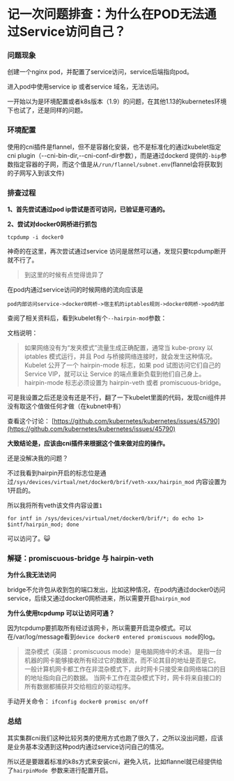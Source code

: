 # 记一次问题排查：为什么在POD无法通过Service访问自己？


### 问题现象

创建一个nginx pod，并配置了service访问，service后端指向pod。

进入pod中使用service ip 或者service 域名，无法访问。

一开始以为是环境配置或者k8s版本（1.9）的问题，在其他1.13的kubernetes环境下也试了，还是同样的问题。

### 环境配置

使用的cni插件是flannel，但不是容器化安装，也不是标准化的通过kubelet指定cni plugin（--cni-bin-dir,--cni-conf-dir参数），而是通过dockerd 提供的`-bip`参数指定容器的子网，而这个值是从`/run/flannel/subnet.env`(flannel会将获取到的子网写入到该文件)


### 排查过程

**1、首先尝试通过pod ip尝试是否可访问，已验证是可通的。**

**2、尝试对docker0网桥进行抓包**

```
tcpdump -i docker0
```

神奇的在这里，再次尝试通过service 访问是居然可以通，发现只要tcpdump断开就不行了。
> 到这里的时候有点觉得诡异了

在pod内通过service访问的时候网络的流向应该是

```
pod内部访问service->docker0网桥->宿主机的iptables规则->docker0网桥->pod内部
```

查阅了相关资料后，看到kubelet有个`--hairpin-mod`参数：

文档说明：
>如果网络没有为“发夹模式”流量生成正确配置，通常当 kube-proxy 以 iptables 模式运行，并且 Pod 与桥接网络连接时，就会发生这种情况。Kubelet 公开了一个 hairpin-mode 标志，如果 pod 试图访问它们自己的 Service VIP，就可以让 Service 的端点重新负载到他们自己身上。hairpin-mode 标志必须设置为 hairpin-veth 或者 promiscuous-bridge。



可是我设置之后还是没有还是不行，翻了一下kubelet里面的代码，发现cni组件并没有取这个值做任何才做（在kubnet中有）

查看这个讨论：
[https://github.com/kubernetes/kubernetes/issues/45790](https://github.com/kubernetes/kubernetes/issues/45790)

**大致结论是，应该由cni插件来根据这个值来做对应的操作。**


还是没解决我的问题？ 

不过我看到hairpin开启的标志位是通过`/sys/devices/virtual/net/docker0/brif/veth-xxx/hairpin_mod` 内容设置为1开启的。

所以我将所有veth该文件内容设置`1`
```
for intf in /sys/devices/virtual/net/docker0/brif/*; do echo 1> $intf/hairpin_mod; done
```

可以访问了。😺


### 解疑：promiscuous-bridge 与 hairpin-veth

**为什么我无法访问**

bridge不允许包从收到包的端口发出，比如这种情况，在pod内通过docker0访问service，后续又通过docker0网桥进来，所以需要开启`hairpin_mod`

**为什么使用tcpdump 可以让访问可通？**

因为tcpdump要抓取所有经过该网卡，所以需要开启混杂模式。可以在/var/log/message看到`device docker0 entered promiscuous mode`的log。

>混杂模式（英語：promiscuous mode）是电脑网络中的术语。 是指一台机器的网卡能够接收所有经过它的数据流，而不论其目的地址是否是它。 一般计算机网卡都工作在非混杂模式下，此时网卡只接受来自网络端口的目的地址指向自己的数据。 当网卡工作在混杂模式下时，网卡将来自接口的所有数据都捕获并交给相应的驱动程序。

手动开关命令：
`ifconfig docker0 promisc on/off`


### 总结
其实集群cni我们这种比较另类的使用方式也跑了很久了，之所以没出问题，应该是业务基本没遇到这种pod内通过service访问自己的情况。

所以还是要跟着标准的k8s方式来安装cni，避免入坑，比如flannel就已经提供给了`hairpinMode `参数来进行配置开启。
